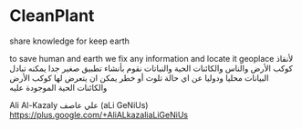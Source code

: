 # CleanPlant
share knowledge for keep earth

to save human and earth we fix any information and locate it geoplace 
ﻷنقاذ كوكب الأرض والناس والكائنات الحية والنباتات نقوم بأنشاء تطبيق صغير جدا يمكنه
تبادل البيانات محليا ودوليا عن اي حالة تلوث أو خطر يمكن ان يتعرض لها كوكب اﻷرض والكائنات 
الحية الموجودة عليه 

Ali Al-Kazaly علي عاصف (aLi GeNiUs)
https://plus.google.com/+AliALkazaliaLiGeNiUs
